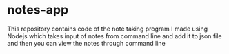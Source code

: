 # notes-app
This repository contains code of the note taking program I made using Nodejs which takes input of notes from command line and add it to json file and then you can view the notes through command line

